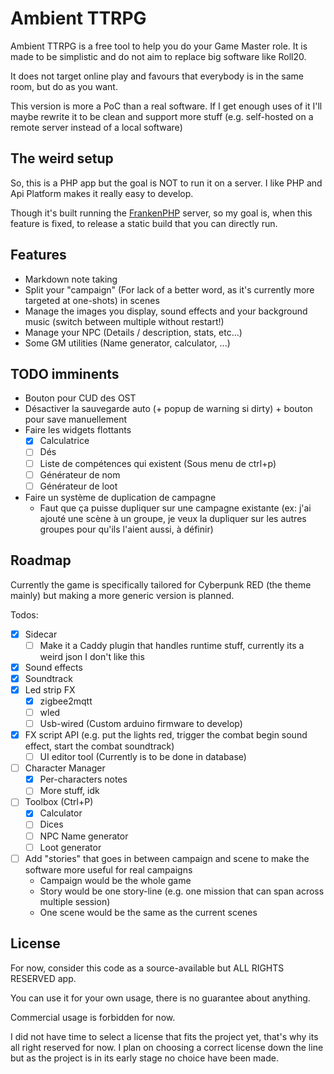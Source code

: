 # Ambient TTRPG

Ambient TTRPG is a free tool to help you do your Game Master role. It is made to be simplistic and do not aim to replace big software like Roll20.

It does not target online play and favours that everybody is in the same room, but do as you want.

This version is more a PoC than a real software. If I get enough uses of it I'll maybe rewrite it to be clean and support more stuff (e.g. self-hosted on a remote server instead of a local software)

## The weird setup

So, this is a PHP app but the goal is NOT to run it on a server. I like PHP and Api Platform makes it really easy to develop.

Though it's built running the [FrankenPHP](https://frankenphp.dev) server, so my goal is, when this feature is fixed, to release a static build that you can directly run.

## Features
- Markdown note taking
- Split your "campaign" (For lack of a better word, as it's currently more targeted at one-shots) in scenes
- Manage the images you display, sound effects and your background music (switch between multiple without restart!)
- Manage your NPC (Details / description, stats, etc...)
- Some GM utilities (Name generator, calculator, ...)

## TODO imminents
- Bouton pour CUD des OST
- Désactiver la sauvegarde auto (+ popup de warning si dirty) + bouton pour save manuellement
- Faire les widgets flottants
  - [x] Calculatrice
  - [ ] Dés
  - [ ] Liste de compétences qui existent (Sous menu de ctrl+p)
  - [ ] Générateur de nom
  - [ ] Générateur de loot
- Faire un système de duplication de campagne
  - Faut que ça puisse dupliquer sur une campagne existante (ex: j'ai ajouté une scène à un groupe, je veux la dupliquer sur les autres groupes pour qu'ils l'aient aussi, à définir)

## Roadmap

Currently the game is specifically tailored for Cyberpunk RED (the theme mainly) but making a more generic version is planned.

Todos:
- [x] Sidecar
  - [ ] Make it a Caddy plugin that handles runtime stuff, currently its a weird json I don't like this
- [x] Sound effects
- [x] Soundtrack
- [x] Led strip FX
  - [x] zigbee2mqtt
  - [ ] wled
  - [ ] Usb-wired (Custom arduino firmware to develop)
- [x] FX script API (e.g. put the lights red, trigger the combat begin sound effect, start the combat soundtrack)
    - [ ] UI editor tool (Currently is to be done in database)
- [ ] Character Manager
  - [x] Per-characters notes
  - [ ] More stuff, idk
- [ ] Toolbox (Ctrl+P)
  - [x] Calculator
  - [ ] Dices
  - [ ] NPC Name generator
  - [ ] Loot generator
- [ ] Add "stories" that goes in between campaign and scene to make the software more useful for real campaigns
  - Campaign would be the whole game
  - Story would be one story-line (e.g. one mission that can span across multiple session)
  - One scene would be the same as the current scenes

## License

For now, consider this code as a source-available but ALL RIGHTS RESERVED app.

You can use it for your own usage, there is no guarantee about anything.

Commercial usage is forbidden for now.

I did not have time to select a license that fits the project yet, that's why its all right reserved for now. I plan on choosing a correct license down the line but as the project is in its early stage no choice have been made.
